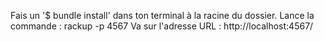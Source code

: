 Fais un '$ bundle install' dans ton terminal à la racine du dossier. 
Lance la commande : rackup -p 4567
Va sur l'adresse URL : http://localhost:4567/